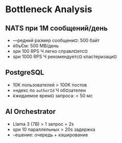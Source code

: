 ﻿# Bottleneck Analysis

## NATS при 1M сообщений/день
- —редний размер сообщени¤: 500 байт
- ќбъЄм: 500 MB/день
- ѕри 100 RPS Ч легко справл¤етс¤
- ѕри 1000 RPS Ч рекомендуетс¤ кластеризаци¤

## PostgreSQL
- 10K пользователей > 100K постов
- »ндекс по `authorId` Ч об¤зателен
- ќжидаемое врем¤ запроса: < 50 мс

## AI Orchestrator
- Llama 3 (7B) > 1 запрос = 2s
- ѕри 10 параллельных > 20s задержка
- –ешение: очередь + кэширование
